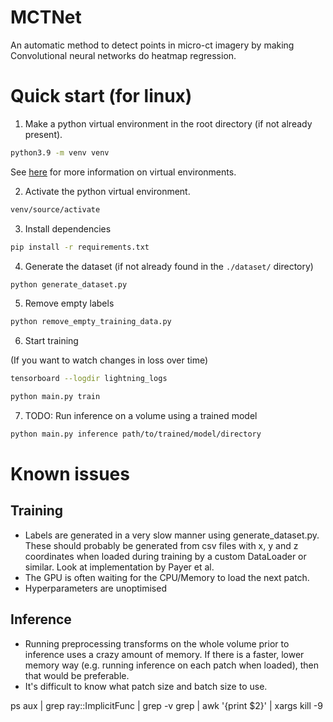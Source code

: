# MCTNet
An automatic method to detect points in micro-ct imagery by making Convolutional neural networks do heatmap regression.

# Quick start (for linux)

1. Make a python virtual environment in the root directory (if not already present).
```bash
python3.9 -m venv venv
```
See [here](https://towardsdatascience.com/getting-started-with-python-virtual-environments-252a6bd2240) 
for more information on virtual environments.

2. Activate the python virtual environment.
```bash
venv/source/activate
```

3. Install dependencies
```bash
pip install -r requirements.txt
```

4. Generate the dataset (if not already found in the `./dataset/` directory)
```bash
python generate_dataset.py
```

5. Remove empty labels
```bash
python remove_empty_training_data.py
```

6. Start training

(If you want to watch changes in loss over time)
```bash
tensorboard --logdir lightning_logs
```

```bash
python main.py train
```

7. TODO: Run inference on a volume using a trained model
```bash
python main.py inference path/to/trained/model/directory
```

# Known issues

## Training
- Labels are generated in a very slow manner using generate_dataset.py. These should probably be generated
from csv files with x, y and z coordinates when loaded during training by a custom DataLoader or similar.
Look at implementation by Payer et al.
- The GPU is often waiting for the CPU/Memory to load the next patch.
- Hyperparameters are unoptimised

## Inference
- Running preprocessing transforms on the whole volume prior to inference uses a crazy amount of memory.
If there is a faster, lower memory way (e.g. running inference on each patch when loaded), then that
would be preferable.
- It's difficult to know what patch size and batch size to use.


ps aux | grep ray::ImplicitFunc | grep -v grep | awk '{print $2}' | xargs kill -9